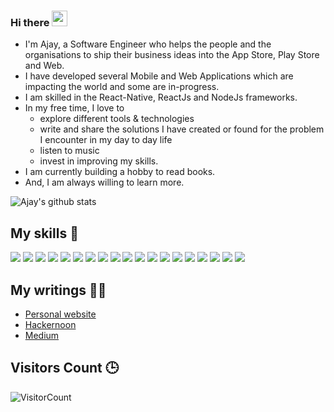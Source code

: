 ### Hi there <img src="https://media.giphy.com/media/hvRJCLFzcasrR4ia7z/giphy.gif" width="25px">

- I'm Ajay, a Software Engineer who helps the people and the organisations to ship their business ideas into the App Store, Play Store and Web.
- I have developed several Mobile and Web Applications which are impacting the world and some are in-progress.
- I am skilled in the React-Native, ReactJs and NodeJs frameworks.
- In my free time, I love to
  - explore different tools & technologies
  - write and share the solutions I have created or found for the problem I encounter in my day to day life
  - listen to music
  - invest in improving my skills.
- I am currently building a hobby to read books.
- And, I am always willing to learn more.


![Ajay's github stats](https://github-readme-stats.vercel.app/api?username=ajaykumar97&show_icons=true&theme=solarized-light&count_private=true)

## My skills 🚀

![](https://img.shields.io/badge/JavaScript-F7DF1E?style=for-the-badge&logo=javascript&logoColor=black)
![](https://img.shields.io/badge/React%20Native-20232A?style=for-the-badge&logo=react&logoColor=61DAFB)
![](https://img.shields.io/badge/ReactJs-20232A?style=for-the-badge&logo=react&logoColor=61DAFB)
![](https://img.shields.io/badge/Node.js-43853D?style=for-the-badge&logo=node.js&logoColor=white)
![](https://img.shields.io/badge/Nextjs-20232A?style=for-the-badge&logo=next.js&logoColor=white)
![](https://img.shields.io/badge/Xcode-0071e3?style=for-the-badge&logo=xcode&logoColor=white)
![](https://img.shields.io/badge/Android%20Studio-3ddc84?style=for-the-badge&logo=android-studio&logoColor=white)
![](https://img.shields.io/badge/Markdown-000000?style=for-the-badge&logo=markdown&logoColor=white)
![](https://img.shields.io/badge/Express.js-404D59?style=for-the-badge&logo=express)
![](https://img.shields.io/badge/Hapi-222?style=for-the-badge)
![](https://img.shields.io/badge/Redux-593D88?style=for-the-badge&logo=redux&logoColor=white)
![](https://img.shields.io/badge/Netlify-00C7B7?style=for-the-badge&logo=netlify&logoColor=white)
![](https://img.shields.io/badge/MongoDB-4EA94B?style=for-the-badge&logo=mongodb&logoColor=white)
![](https://img.shields.io/badge/MySQL-3E6E93?style=for-the-badge&logo=mysql&logoColor=white)
![](https://img.shields.io/badge/Figma-2c2c2c?style=for-the-badge&logo=figma&logoColor=white)
![](https://img.shields.io/badge/Git-f14e32?&style=for-the-badge&logo=git&logoColor=white)
![](https://img.shields.io/badge/Github-24292f?&style=for-the-badge&logo=github&logoColor=white)
![](https://img.shields.io/badge/Bitbucket-ffffff?&style=for-the-badge&logo=bitbucket&logoColor=0052cc)
![](https://img.shields.io/badge/Gitlab-ffffff?&style=for-the-badge&logo=gitlab&logoColor=f96424)

## My writings ✍🏻

- [Personal website](https://ajay-kumar.dev/writings)
- [Hackernoon](https://hackernoon.com/u/ajay426)
- [Medium](https://ajaysidhu17.medium.com)


## Visitors Count 🕒

![VisitorCount](https://profile-counter.glitch.me/{ajaykumar97}/count.svg)

